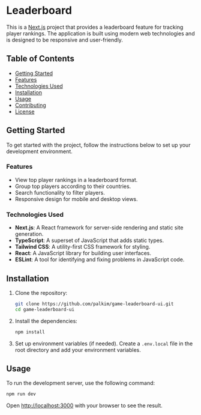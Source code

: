 # Leaderboard

This is a [Next.js](https://nextjs.org) project that provides a leaderboard feature for tracking player rankings. The application is built using modern web technologies and is designed to be responsive and user-friendly.

## Table of Contents

- [Getting Started](#getting-started)
- [Features](#features)
- [Technologies Used](#technologies-used)
- [Installation](#installation)
- [Usage](#usage)
- [Contributing](#contributing)
- [License](#license)

## Getting Started

To get started with the project, follow the instructions below to set up your development environment.

### Features

- View top player rankings in a leaderboard format.
- Group top players according to their countries.
- Search functionality to filter players.
- Responsive design for mobile and desktop views.

### Technologies Used

- **Next.js**: A React framework for server-side rendering and static site generation.
- **TypeScript**: A superset of JavaScript that adds static types.
- **Tailwind CSS**: A utility-first CSS framework for styling.
- **React**: A JavaScript library for building user interfaces.
- **ESLint**: A tool for identifying and fixing problems in JavaScript code.

## Installation

1. Clone the repository:

   ```bash
   git clone https://github.com/palkim/game-leaderboard-ui.git
   cd game-leaderboard-ui
   ```

2. Install the dependencies:

   ```bash
   npm install
   ```

3. Set up environment variables (if needed). Create a `.env.local` file in the root directory and add your environment variables.

## Usage

To run the development server, use the following command:

```bash
npm run dev
```

Open [http://localhost:3000](http://localhost:3000) with your browser to see the result.
